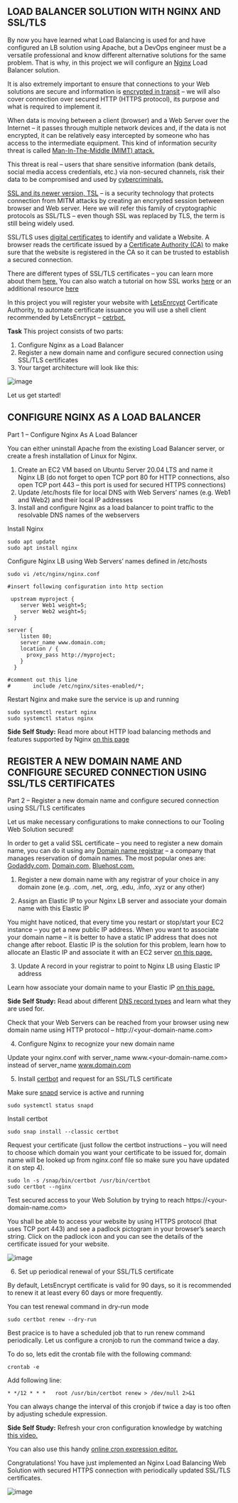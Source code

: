 ## LOAD BALANCER SOLUTION WITH NGINX AND SSL/TLS

By now you have learned what Load Balancing is used for and have configured an LB solution using Apache, but a DevOps engineer must be a versatile professional and know different alternative solutions for the same problem. That is why, in this project we will configure an [Nginx](https://www.nginx.com/) Load Balancer solution.

It is also extremely important to ensure that connections to your Web solutions are secure and information is [encrypted in transit](https://security.berkeley.edu/data-encryption-transit-guideline) – we will also cover connection over secured HTTP (HTTPS protocol), its purpose and what is required to implement it.

When data is moving between a client (browser) and a Web Server over the Internet – it passes through multiple network devices and, if the data is not encrypted, it can be relatively easy intercepted by someone who has access to the intermediate equipment. This kind of information security threat is called [Man-In-The-Middle (MIMT) attack.](https://en.wikipedia.org/wiki/Man-in-the-middle_attack)

This threat is real – users that share sensitive information (bank details, social media access credentials, etc.) via non-secured channels, risk their data to be compromised and used by [cybercriminals.](https://www.trendmicro.com/vinfo/us/security/definition/cybercriminals)

[SSL and its newer version, TSL](https://en.wikipedia.org/wiki/Transport_Layer_Security#SSL_1.0,_2.0,_and_) – is a security technology that protects connection from MITM attacks by creating an encrypted session between browser and Web server. Here we will refer this family of cryptographic protocols as SSL/TLS – even though SSL was replaced by TLS, the term is still being widely used.

SSL/TLS uses [digital certificates](https://en.wikipedia.org/wiki/Public_key_certificate) to identify and validate a Website. A browser reads the certificate issued by a [Certificate Authority (CA)](https://en.wikipedia.org/wiki/Certificate_authority) to make sure that the website is registered in the CA so it can be trusted to establish a secured connection.

There are different types of SSL/TLS certificates – you can learn more about them [here.](https://blog.hubspot.com/marketing/what-is-ssl) You can also watch a tutorial on how SSL works [here](https://www.youtube.com/watch?v=T4Df5_cojAs) or an additional resource [here](https://www.youtube.com/watch?v=SJJmoDZ3il8)

In this project you will register your website with [LetsEnrcypt](https://letsencrypt.org/) Certificate Authority, to automate certificate issuance you will use a shell client recommended by LetsEncrypt – [cetrbot.](https://certbot.eff.org/)

**Task**
This project consists of two parts:

1. Configure Nginx as a Load Balancer
2. Register a new domain name and configure secured connection using SSL/TLS certificates
3. Your target architecture will look like this:

![image](https://user-images.githubusercontent.com/45608947/141863056-84485541-a607-4242-9ad0-f840209d7d08.png)

Let us get started!


## CONFIGURE NGINX AS A LOAD BALANCER

Part 1 – Configure Nginx As A Load Balancer

You can either uninstall Apache from the existing Load Balancer server, or create a fresh installation of Linux for Nginx.

1. Create an EC2 VM based on Ubuntu Server 20.04 LTS and name it Nginx LB (do not forget to open TCP port 80 for HTTP connections, also open TCP port 443 – this port is used for secured HTTPS connections)
2. Update /etc/hosts file for local DNS with Web Servers’ names (e.g. Web1 and Web2) and their local IP addresses
3. Install and configure Nginx as a load balancer to point traffic to the resolvable DNS names of the webservers

Install Nginx
```
sudo apt update
sudo apt install nginx
```
Configure Nginx LB using Web Servers’ names defined in /etc/hosts
```
sudo vi /etc/nginx/nginx.conf

#insert following configuration into http section

 upstream myproject {
    server Web1 weight=5;
    server Web2 weight=5;
  }

server {
    listen 80;
    server_name www.domain.com;
    location / {
      proxy_pass http://myproject;
    }
  }

#comment out this line
#       include /etc/nginx/sites-enabled/*;
```
Restart Nginx and make sure the service is up and running
```
sudo systemctl restart nginx
sudo systemctl status nginx
```
**Side Self Study:** Read more about HTTP load balancing methods and features supported by Nginx [on this page](https://docs.nginx.com/nginx/admin-guide/load-balancer/http-load-balancer/)

## REGISTER A NEW DOMAIN NAME AND CONFIGURE SECURED CONNECTION USING SSL/TLS CERTIFICATES

Part 2 – Register a new domain name and configure secured connection using SSL/TLS certificates

Let us make necessary configurations to make connections to our Tooling Web Solution secured!

In order to get a valid SSL certificate – you need to register a new domain name, you can do it using any [Domain name registrar](https://en.wikipedia.org/wiki/Domain_name_registrar) – a company that manages reservation of domain names. The most popular ones are: [Godaddy.com,](https://www.godaddy.com/) [Domain.com,](https://www.domain.com/) [Bluehost.com.](https://www.bluehost.com/)

1. Register a new domain name with any registrar of your choice in any domain zone (e.g. .com, .net, .org, .edu, .info, .xyz or any other)

2. Assign an Elastic IP to your Nginx LB server and associate your domain name with this Elastic IP

You might have noticed, that every time you restart or stop/start your EC2 instance – you get a new public IP address. When you want to associate your domain name – it is better to have a static IP address that does not change after reboot. Elastic IP is the solution for this problem, learn how to allocate an Elastic IP and associate it with an EC2 server [on this page.](https://docs.aws.amazon.com/AWSEC2/latest/UserGuide/elastic-ip-addresses-eip.html)

3. Update A record in your registrar to point to Nginx LB using Elastic IP address

Learn how associate your domain name to your Elastic IP [on this page.](https://medium.com/progress-on-ios-development/connecting-an-ec2-instance-with-a-godaddy-domain-e74ff190c233)

**Side Self Study:** Read about different [DNS record types](https://www.cloudflare.com/learning/dns/dns-records/) and learn what they are used for.

Check that your Web Servers can be reached from your browser using new domain name using HTTP protocol – http://<your-domain-name.com>

4. Configure Nginx to recognize your new domain name

Update your nginx.conf with server_name www.<your-domain-name.com> instead of server_name www.domain.com

5. Install [certbot](https://certbot.eff.org/) and request for an SSL/TLS certificate

Make sure [snapd](https://snapcraft.io/snapd) service is active and running
```
sudo systemctl status snapd
```

Install certbot

```
sudo snap install --classic certbot
```
Request your certificate (just follow the certbot instructions – you will need to choose which domain you want your certificate to be issued for, domain name will be looked up from nginx.conf file so make sure you have updated it on step 4).

```
sudo ln -s /snap/bin/certbot /usr/bin/certbot
sudo certbot --nginx
```

Test secured access to your Web Solution by trying to reach https://<your-domain-name.com>

You shall be able to access your website by using HTTPS protocol (that uses TCP port 443) and see a padlock pictogram in your browser’s search string.
Click on the padlock icon and you can see the details of the certificate issued for your website.

![image](https://user-images.githubusercontent.com/45608947/141864559-6a6deed0-4f6b-42fa-986f-687faaa86b6d.png)

6. Set up periodical renewal of your SSL/TLS certificate

By default, LetsEncrypt certificate is valid for 90 days, so it is recommended to renew it at least every 60 days or more frequently.

You can test renewal command in dry-run mode

```
sudo certbot renew --dry-run
```

Best pracice is to have a scheduled job that to run renew command periodically. Let us configure a cronjob to run the command twice a day.

To do so, lets edit the crontab file with the following command:

```
crontab -e
```

Add following line:

```
* */12 * * *   root /usr/bin/certbot renew > /dev/null 2>&1
```

You can always change the interval of this cronjob if twice a day is too often by adjusting schedule expression.

**Side Self Study:** Refresh your cron configuration knowledge by watching [this video.](https://www.youtube.com/watch?v=4g1i0ylvx3A)

You can also use this handy [online cron expression editor.](https://crontab.guru/)

Congratulations!
You have just implemented an Nginx Load Balancing Web Solution with secured HTTPS connection with periodically updated SSL/TLS certificates.

![image](https://user-images.githubusercontent.com/45608947/141865021-0a966ca3-573b-4c41-83ec-894bcd768cb4.png)




